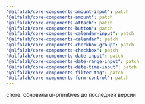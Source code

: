 ```yaml
---
"@alfalab/core-components-amount-input": patch
"@alfalab/core-components-amount": patch
"@alfalab/core-components-attach": patch
"@alfalab/core-components-button": patch
"@alfalab/core-components-calendar-input": patch
"@alfalab/core-components-calendar": patch
"@alfalab/core-components-checkbox-group": patch
"@alfalab/core-components-checkbox": patch
"@alfalab/core-components-date-input": patch
"@alfalab/core-components-date-range-input": patch
"@alfalab/core-components-date-time-input": patch
"@alfalab/core-components-filter-tag": patch
"@alfalab/core-components-form-control": patch
---
```


chore: обновила ui-primitives до последней версии 
